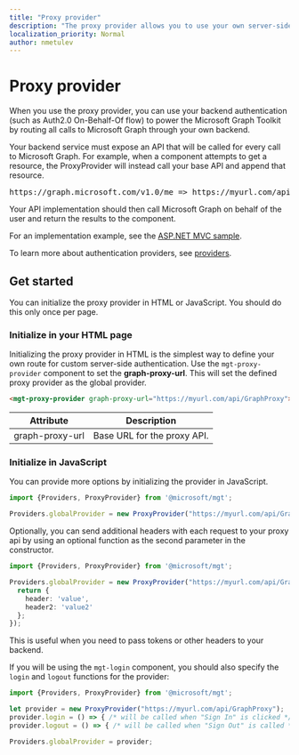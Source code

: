 ```yaml
---
title: "Proxy provider"
description: "The proxy provider allows you to use your own server-side authentication with the Microsoft Graph Toolkit."
localization_priority: Normal
author: nmetulev
---
```


# Proxy provider

When you use the proxy provider, you can use your backend authentication (such as Auth2.0 On-Behalf-Of flow) to power the Microsoft Graph Toolkit by routing all calls to Microsoft Graph through your own backend.

Your backend service must expose an API that will be called for every call to Microsoft Graph. For example, when a component attempts to get a resource, the ProxyProvider will instead call your base API and append that resource.

<pre>https://graph.microsoft.com/v1.0/me => https://myurl.com/api/GraphProxy/v1.0/me</pre> 

Your API implementation should then call Microsoft Graph on behalf of the user and return the results to the component.

For an implementation example, see the [ASP.NET MVC sample](https://github.com/microsoftgraph/microsoft-graph-toolkit/tree/master/samples/proxy-provider-asp-net-mvc). 

To learn more about authentication providers, see [providers](./providers.md).

## Get started

You can initialize the proxy provider in HTML or JavaScript. You should do this only once per page.

### Initialize in your HTML page

Initializing the proxy provider in HTML is the simplest way to define your own route for custom server-side authentication. Use the `mgt-proxy-provider` component to set the **graph-proxy-url**. This will set the defined proxy provider as the global provider.

```html
<mgt-proxy-provider graph-proxy-url="https://myurl.com/api/GraphProxy"></mgt-proxy-provider>
```

| Attribute | Description |
| --- | --- |
| graph-proxy-url  | Base URL for the proxy API. |


### Initialize in JavaScript

You can provide more options by initializing the provider in JavaScript.

```ts
import {Providers, ProxyProvider} from '@microsoft/mgt';

Providers.globalProvider = new ProxyProvider("https://myurl.com/api/GraphProxy");
```

Optionally, you can send additional headers with each request to your proxy api by using an optional function as the second parameter in the constructor.

```ts
import {Providers, ProxyProvider} from '@microsoft/mgt';

Providers.globalProvider = new ProxyProvider("https://myurl.com/api/GraphProxy", async () => {
  return {
    header: 'value',
    header2: 'value2'
  };
});
```

This is useful when you need to pass tokens or other headers to your backend.

If you will be using the `mgt-login` component, you should also specify the `login` and `logout` functions for the provider:

```ts
import {Providers, ProxyProvider} from '@microsoft/mgt';

let provider = new ProxyProvider("https://myurl.com/api/GraphProxy");
provider.login = () => { /* will be called when "Sign In" is clicked */ };
provider.logout = () => { /* will be called when "Sign Out" is called */ };

Providers.globalProvider = provider;
```

